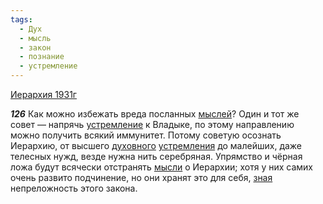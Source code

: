 ```yaml
---
tags:
  - Дух
  - мысль
  - закон
  - познание
  - устремление
---
```


[Иерархия 1931г](https://127.0.0.1:4002/agni/1931)

___126___
Как можно избежать вреда посланных [мыслей](../../../tags/#мысль)? Один и тот же совет — напрячь [устремление](../../../tags/#устремление) к Владыке, по этому направлению можно получить всякий иммунитет. Потому советую осознать Иерархию, от высшего [духовного](../../../tags/#Дух) [устремления](../../../tags/#устремление) до малейших, даже телесных нужд, везде нужна нить серебряная. Упрямство и чёрная ложа будут всячески отстранять [мысли](../../../tags/#мысль) о Иерархии; хотя у них самих очень развито подчинение, но они хранят это для себя, [зная](../../../tags/#познание) непреложность этого закона.   

